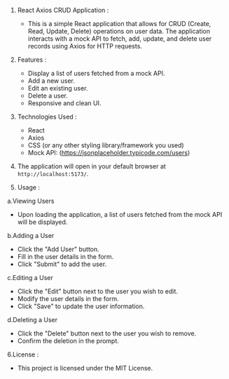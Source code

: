 1. React Axios CRUD Application :

      - This is a simple React application that allows for CRUD (Create, Read, Update, Delete) operations on user data. The application interacts with a mock API to fetch, add, update, and delete user records using Axios for HTTP requests.


2. Features :

      - Display a list of users fetched from a mock API.
      - Add a new user.
      - Edit an existing user.
      - Delete a user.
      - Responsive and clean UI.


3. Technologies Used :

      - React
      - Axios
      - CSS (or any other styling library/framework you used)
      - Mock API: (https://jsonplaceholder.typicode.com/users)


4. The application will open in your default browser at ` http://localhost:5173/`.

5. Usage :

  a.Viewing Users

   - Upon loading the application, a list of users fetched from the mock API will be displayed.

  b.Adding a User

   - Click the "Add User" button.
   - Fill in the user details in the form.
   - Click "Submit" to add the user.

  c.Editing a User

   - Click the "Edit" button next to the user you wish to edit.
   - Modify the user details in the form.
   - Click "Save" to update the user information.

  d.Deleting a User

   - Click the "Delete" button next to the user you wish to remove.
   - Confirm the deletion in the prompt.


6.License :

   - This project is licensed under the MIT License.
